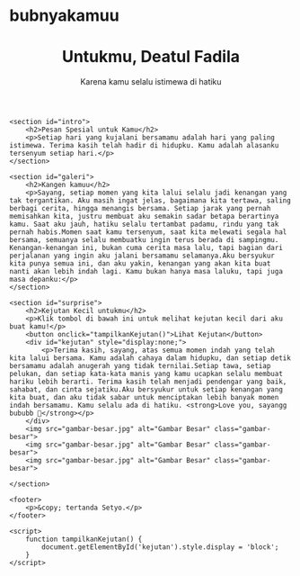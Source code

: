 # bubnyakamuu
<html lang="id">
<head>
    <meta charset="UTF-8">
    <meta name="viewport" content="width=device-width, initial-scale=1.0">
    <title>Untukmu, Deatul Fadila</title>
    <link rel="stylesheet" href="s.css">
</head>
<body>
    <header>
        <h1>Untukmu, Deatul Fadila</h1>
        <p>Karena kamu selalu istimewa di hatiku</p>
    </header>

    <section id="intro">
        <h2>Pesan Spesial untuk Kamu</h2>
        <p>Setiap hari yang kujalani bersamamu adalah hari yang paling istimewa. Terima kasih telah hadir di hidupku. Kamu adalah alasanku tersenyum setiap hari.</p>
    </section>

    <section id="galeri">
        <h2>Kangen kamuu</h2>
        <p>Sayang, setiap momen yang kita lalui selalu jadi kenangan yang tak tergantikan. Aku masih ingat jelas, bagaimana kita tertawa, saling berbagi cerita, hingga menangis bersama. Setiap jarak yang pernah memisahkan kita, justru membuat aku semakin sadar betapa berartinya kamu. Saat aku jauh, hatiku selalu tertambat padamu, rindu yang tak pernah habis.Momen saat kamu tersenyum, saat kita melewati segala hal bersama, semuanya selalu membuatku ingin terus berada di sampingmu. Kenangan-kenangan ini, bukan cuma cerita masa lalu, tapi bagian dari perjalanan yang ingin aku jalani bersamamu selamanya.Aku bersyukur kita punya semua ini, dan aku yakin, kenangan yang akan kita buat nanti akan lebih indah lagi. Kamu bukan hanya masa laluku, tapi juga masa depanku:</p>
    </section>

    <section id="surprise">
        <h2>Kejutan Kecil untukmu</h2>
        <p>Klik tombol di bawah ini untuk melihat kejutan kecil dari aku buat kamu!</p>
        <button onclick="tampilkanKejutan()">Lihat Kejutan</button>
        <div id="kejutan" style="display:none;">
            <p>Terima kasih, sayang, atas semua momen indah yang telah kita lalui bersama. Kamu adalah cahaya dalam hidupku, dan setiap detik bersamamu adalah anugerah yang tidak ternilai.Setiap tawa, setiap pelukan, dan setiap kata-kata manis yang kamu ucapkan selalu membuat hariku lebih berarti. Terima kasih telah menjadi pendengar yang baik, sahabat, dan cinta sejatiku.Aku bersyukur untuk setiap kenangan yang kita buat, dan aku tidak sabar untuk menciptakan lebih banyak momen indah bersamamu. Kamu selalu ada di hatiku. <strong>Love you, sayangg bububb 💖</strong></p>
        </div>
        <img src="gambar-besar.jpg" alt="Gambar Besar" class="gambar-besar">
        <img src="gambar-besar.jpg" alt="Gambar Besar" class="gambar-besar">
        <img src="gambar-besar.jpg" alt="Gambar Besar" class="gambar-besar">

    </section>

    <footer>
        <p>&copy; tertanda Setyo.</p>
    </footer>

    <script>
        function tampilkanKejutan() {
            document.getElementById('kejutan').style.display = 'block';
        }
    </script>
</body>
</html>
